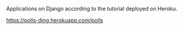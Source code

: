 Applications on Django according to the tutorial deployed on Heroku.

https://polls-djng.herokuapp.com/polls